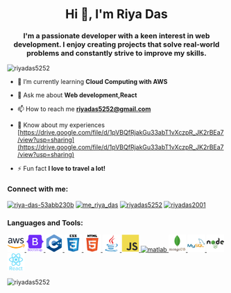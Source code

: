 <h1 align="center">Hi 👋, I'm Riya Das</h1>
<h3 align="center">I'm a passionate developer with a keen interest in web development. I enjoy creating projects that solve real-world problems and constantly strive to improve my skills.</h3>

<p align="left"> <img src="https://komarev.com/ghpvc/?username=riyadas5252&label=Profile%20views&color=0e75b6&style=flat" alt="riyadas5252" /> </p>

- 🌱 I’m currently learning **Cloud Computing with AWS**

- 💬 Ask me about **Web development,React**

- 📫 How to reach me **riyadas5252@gmail.com**

- 📄 Know about my experiences [https://drive.google.com/file/d/1pVBQfRjakGu33abT1vXczpR_JK2rBEa7/view?usp=sharing](https://drive.google.com/file/d/1pVBQfRjakGu33abT1vXczpR_JK2rBEa7/view?usp=sharing)

- ⚡ Fun fact **I love to travel a lot!**

<h3 align="left">Connect with me:</h3>
<p align="left">
<a href="https://linkedin.com/in/riya-das-53abb230b" target="blank"><img align="center" src="https://raw.githubusercontent.com/rahuldkjain/github-profile-readme-generator/master/src/images/icons/Social/linked-in-alt.svg" alt="riya-das-53abb230b" height="30" width="40" /></a>
<a href="https://instagram.com/me_riya_das" target="blank"><img align="center" src="https://raw.githubusercontent.com/rahuldkjain/github-profile-readme-generator/master/src/images/icons/Social/instagram.svg" alt="me_riya_das" height="30" width="40" /></a>
<a href="https://www.codechef.com/users/riyadas5252" target="blank"><img align="center" src="https://cdn.jsdelivr.net/npm/simple-icons@3.1.0/icons/codechef.svg" alt="riyadas5252" height="30" width="40" /></a>
<a href="https://www.leetcode.com/riyadas2001" target="blank"><img align="center" src="https://raw.githubusercontent.com/rahuldkjain/github-profile-readme-generator/master/src/images/icons/Social/leet-code.svg" alt="riyadas2001" height="30" width="40" /></a>
</p>

<h3 align="left">Languages and Tools:</h3>
<p align="left"> <a href="https://aws.amazon.com" target="_blank" rel="noreferrer"> <img src="https://raw.githubusercontent.com/devicons/devicon/master/icons/amazonwebservices/amazonwebservices-original-wordmark.svg" alt="aws" width="40" height="40"/> </a> <a href="https://getbootstrap.com" target="_blank" rel="noreferrer"> <img src="https://raw.githubusercontent.com/devicons/devicon/master/icons/bootstrap/bootstrap-plain-wordmark.svg" alt="bootstrap" width="40" height="40"/> </a> <a href="https://www.w3schools.com/cpp/" target="_blank" rel="noreferrer"> <img src="https://raw.githubusercontent.com/devicons/devicon/master/icons/cplusplus/cplusplus-original.svg" alt="cplusplus" width="40" height="40"/> </a> <a href="https://www.w3schools.com/css/" target="_blank" rel="noreferrer"> <img src="https://raw.githubusercontent.com/devicons/devicon/master/icons/css3/css3-original-wordmark.svg" alt="css3" width="40" height="40"/> </a> <a href="https://www.w3.org/html/" target="_blank" rel="noreferrer"> <img src="https://raw.githubusercontent.com/devicons/devicon/master/icons/html5/html5-original-wordmark.svg" alt="html5" width="40" height="40"/> </a> <a href="https://www.java.com" target="_blank" rel="noreferrer"> <img src="https://raw.githubusercontent.com/devicons/devicon/master/icons/java/java-original.svg" alt="java" width="40" height="40"/> </a> <a href="https://developer.mozilla.org/en-US/docs/Web/JavaScript" target="_blank" rel="noreferrer"> <img src="https://raw.githubusercontent.com/devicons/devicon/master/icons/javascript/javascript-original.svg" alt="javascript" width="40" height="40"/> </a> <a href="https://www.mathworks.com/" target="_blank" rel="noreferrer"> <img src="https://upload.wikimedia.org/wikipedia/commons/2/21/Matlab_Logo.png" alt="matlab" width="40" height="40"/> </a> <a href="https://www.mongodb.com/" target="_blank" rel="noreferrer"> <img src="https://raw.githubusercontent.com/devicons/devicon/master/icons/mongodb/mongodb-original-wordmark.svg" alt="mongodb" width="40" height="40"/> </a> <a href="https://www.mysql.com/" target="_blank" rel="noreferrer"> <img src="https://raw.githubusercontent.com/devicons/devicon/master/icons/mysql/mysql-original-wordmark.svg" alt="mysql" width="40" height="40"/> </a> <a href="https://nodejs.org" target="_blank" rel="noreferrer"> <img src="https://raw.githubusercontent.com/devicons/devicon/master/icons/nodejs/nodejs-original-wordmark.svg" alt="nodejs" width="40" height="40"/> </a> <a href="https://reactjs.org/" target="_blank" rel="noreferrer"> <img src="https://raw.githubusercontent.com/devicons/devicon/master/icons/react/react-original-wordmark.svg" alt="react" width="40" height="40"/> </a> </p>

<p><img align="center" src="https://github-readme-streak-stats.herokuapp.com/?user=riyadas5252&" alt="riyadas5252" /></p>
